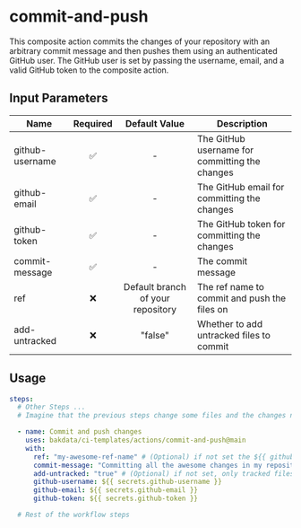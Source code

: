 # commit-and-push

This composite action commits the changes of your repository with an arbitrary commit message and then pushes
them using an authenticated GitHub user. The GitHub user is set by passing the username, email, and a valid GitHub token to the composite
action.

## Input Parameters

| Name            | Required |           Default Value           | Description                                    |
| --------------- | :------: | :-------------------------------: | ---------------------------------------------- |
| github-username |    ✅    |                 -                 | The GitHub username for committing the changes |
| github-email    |    ✅    |                 -                 | The GitHub email for committing the changes    |
| github-token    |    ✅    |                 -                 | The GitHub token for committing the changes    |
| commit-message  |    ✅    |                 -                 | The commit message                             |
| ref             |    ❌    | Default branch of your repository | The ref name to commit and push the files on   |
| add-untracked   |    ❌    |              "false"              | Whether to add untracked files to commit       |

## Usage

```yaml
steps:
  # Other Steps ...
  # Imagine that the previous steps change some files and the changes need to be committed

  - name: Commit and push changes
    uses: bakdata/ci-templates/actions/commit-and-push@main
    with:
      ref: "my-awesome-ref-name" # (Optional) if not set the ${{ github.event.repository.default_branch }} will fill the value
      commit-message: "Committing all the awesome changes in my repository!"
      add-untracked: "true" # (Optional) if not set, only tracked files will be committed
      github-username: ${{ secrets.github-username }}
      github-email: ${{ secrets.github-email }}
      github-token: ${{ secrets.github-token }}

  # Rest of the workflow steps
```
